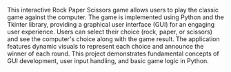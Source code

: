 This interactive Rock Paper Scissors game allows users to play the classic game against the computer. The game is implemented using Python and the Tkinter library, providing a graphical user interface (GUI) for an engaging user experience. Users can select their choice (rock, paper, or scissors) and see the computer's choice along with the game result. The application features dynamic visuals to represent each choice and announce the winner of each round. This project demonstrates fundamental concepts of GUI development, user input handling, and basic game logic in Python.
